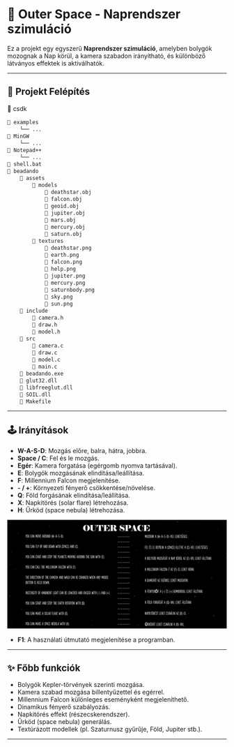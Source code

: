 # 🌌 Outer Space - Naprendszer szimuláció

Ez a projekt egy egyszerű **Naprendszer szimuláció**, amelyben bolygók mozognak a Nap körül, a kamera szabadon irányítható, és különböző látványos effektek is aktiválhatók.

---

## 📁 Projekt Felépítés

📁 csdk

    📁 examples
        └── ...
    📁 MinGW
        └── ...
    📁 Notepad++
        └── ...
    📄 shell.bat
    📁 beadando
        📁 assets
            📁 models
                📄 deathstar.obj
                📄 falcon.obj
                📄 geoid.obj
                📄 jupiter.obj
                📄 mars.obj
                📄 mercury.obj
                📄 saturn.obj
            📁 textures
                📄 deathstar.png
                📄 earth.png
                📄 falcon.png
                📄 help.png
                📄 jupiter.png
                📄 mercury.png
                📄 saturnbody.png
                📄 sky.png
                📄 sun.png
        📁 include
            📄 camera.h
            📄 draw.h
            📄 model.h
        📁 src
            📄 camera.c
            📄 draw.c
            📄 model.c
            📄 main.c
        📄 beadando.exe
        📄 glut32.dll
        📄 libfreeglut.dll
        📄 SOIL.dll
        📄 Makefile

---


## 🕹️ Irányítások

- **W-A-S-D**: Mozgás előre, balra, hátra, jobbra.
- **Space / C**: Fel és le mozgás.
- **Egér**: Kamera forgatása (egérgomb nyomva tartásával).
- **E**: Bolygók mozgásának elindítása/leállítása.
- **F**: Millennium Falcon megjelenítése.
- **- / +**: Környezeti fényerő csökkentése/növelése.
- **Q**: Föld forgásának elindítása/leállítása.
- **X**: Napkitörés (solar flare) létrehozása.
- **H**: Űrköd (space nebula) létrehozása.

<img src="./beadando/assets/textures/help.PNG" alt="Controls" width="700"/>

- **F1**: A használati útmutató megjelenítése a programban.

---


## ✨ Főbb funkciók

- Bolygók Kepler-törvények szerinti mozgása.
- Kamera szabad mozgása billentyűzettel és egérrel.
- Millennium Falcon különleges eseményként megjeleníthető.
- Dinamikus fényerő szabályozás.
- Napkitörés effekt (részecskerendszer).
- Űrköd (space nebula) generálás.
- Textúrázott modellek (pl. Szaturnusz gyűrűje, Föld, Jupiter stb.).

---
